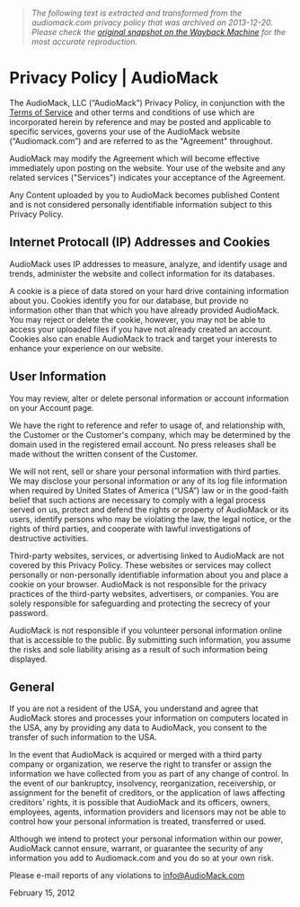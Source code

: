 > *The following text is extracted and transformed from the audiomack.com privacy policy that was archived on 2013-12-20. Please check the [original snapshot on the Wayback Machine](https://web.archive.org/web/20131220180041id_/http%3A//www.audiomack.com/about/privacy-policy) for the most accurate reproduction.*

# Privacy Policy | AudioMack

The AudioMack, LLC (“AudioMack”) Privacy Policy, in conjunction with the [Terms of Service](https://web.archive.org/about/terms-of-service) and other terms and conditions of use which are incorporated herein by reference and may be posted and applicable to specific services, governs your use of the AudioMack website (“Audiomack.com”) and are referred to as the "Agreement" throughout.

AudioMack may modify the Agreement which will become effective immediately upon posting on the website. Your use of the website and any related services ("Services") indicates your acceptance of the Agreement.

Any Content uploaded by you to AudioMack becomes published Content and is not considered personally identifiable information subject to this Privacy Policy.

  


## Internet Protocall (IP) Addresses and Cookies

AudioMack uses IP addresses to measure, analyze, and identify usage and trends, administer the website and collect information for its databases.

A cookie is a piece of data stored on your hard drive containing information about you. Cookies identify you for our database, but provide no information other than that which you have already provided AudioMack. You may reject or delete the cookie, however, you may not be able to access your uploaded files if you have not already created an account. Cookies also can enable AudioMack to track and target your interests to enhance your experience on our website.

  


## User Information

You may review, alter or delete personal information or account information on your Account page.

We have the right to reference and refer to usage of, and relationship with, the Customer or the Customer's company, which may be determined by the domain used in the registered email account. No press releases shall be made without the written consent of the Customer.

We will not rent, sell or share your personal information with third parties. We may disclose your personal information or any of its log file information when required by United States of America (“USA”) law or in the good-faith belief that such actions are necessary to comply with a legal process served on us, protect and defend the rights or property of AudioMack or its users, identify persons who may be violating the law, the legal notice, or the rights of third parties, and cooperate with lawful investigations of destructive activities.

Third-party websites, services, or advertising linked to AudioMack are not covered by this Privacy Policy. These websites or services may collect personally or non-personally identifiable information about you and place a cookie on your browser. AudioMack is not responsible for the privacy practices of the third-party websites, advertisers, or companies. You are solely responsible for safeguarding and protecting the secrecy of your password.

AudioMack is not responsible if you volunteer personal information online that is accessible to the public. By submitting such information, you assume the risks and sole liability arising as a result of such information being displayed.

  


## General

If you are not a resident of the USA, you understand and agree that AudioMack stores and processes your information on computers located in the USA, any by providing any data to AudioMack, you consent to the transfer of such information to the USA.

In the event that AudioMack is acquired or merged with a third party company or organization, we reserve the right to transfer or assign the information we have collected from you as part of any change of control. In the event of our bankruptcy, insolvency, reorganization, receivership, or assignment for the benefit of creditors, or the application of laws affecting creditors' rights, it is possible that AudioMack and its officers, owners, employees, agents, information providers and licensors may not be able to control how your personal information is treated, transferred or used.

Although we intend to protect your personal information within our power, AudioMack cannot ensure, warrant, or guarantee the security of any information you add to Audiomack.com and you do so at your own risk.

Please e-mail reports of any violations to [info@AudioMack.com](mailto:info@AudioMack.com)

February 15, 2012
